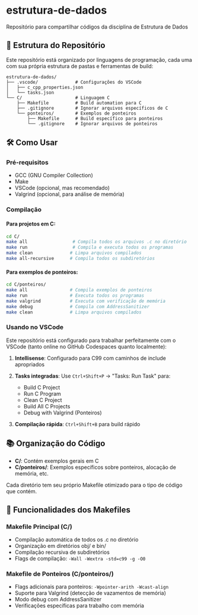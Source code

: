 # estrutura-de-dados
Repositório para compartilhar códigos da disciplina de Estrutura de Dados

## 📁 Estrutura do Repositório

Este repositório está organizado por linguagens de programação, cada uma com sua própria estrutura de pastas e ferramentas de build:

```
estrutura-de-dados/
├── .vscode/              # Configurações do VSCode
│   ├── c_cpp_properties.json
│   └── tasks.json
└── C/                    # Linguagem C
    ├── Makefile          # Build automation para C
    ├── .gitignore        # Ignorar arquivos específicos de C
    └── ponteiros/        # Exemplos de ponteiros
        ├── Makefile      # Build específico para ponteiros
        └── .gitignore    # Ignorar arquivos de ponteiros
```

## 🛠️ Como Usar

### Pré-requisitos
- GCC (GNU Compiler Collection)
- Make
- VSCode (opcional, mas recomendado)
- Valgrind (opcional, para análise de memória)

### Compilação

#### Para projetos em C:
```bash
cd C/
make all                 # Compila todos os arquivos .c no diretório
make run                 # Compila e executa todos os programas
make clean              # Limpa arquivos compilados
make all-recursive      # Compila todos os subdiretórios
```

#### Para exemplos de ponteiros:
```bash
cd C/ponteiros/
make all                # Compila exemplos de ponteiros
make run                # Executa todos os programas
make valgrind           # Executa com verificação de memória
make debug              # Compila com AddressSanitizer
make clean              # Limpa arquivos compilados
```

### Usando no VSCode

Este repositório está configurado para trabalhar perfeitamente com o VSCode (tanto online no GitHub Codespaces quanto localmente):

1. **Intellisense**: Configurado para C99 com caminhos de include apropriados
2. **Tasks integradas**: Use `Ctrl+Shift+P` → "Tasks: Run Task" para:
   - Build C Project
   - Run C Program  
   - Clean C Project
   - Build All C Projects
   - Debug with Valgrind (Ponteiros)

3. **Compilação rápida**: `Ctrl+Shift+B` para build rápido

## 📚 Organização do Código

- **C/**: Contém exemplos gerais em C
- **C/ponteiros/**: Exemplos específicos sobre ponteiros, alocação de memória, etc.

Cada diretório tem seu próprio Makefile otimizado para o tipo de código que contém.

## 🔧 Funcionalidades dos Makefiles

### Makefile Principal (C/)
- Compilação automática de todos os .c no diretório
- Organização em diretórios obj/ e bin/
- Compilação recursiva de subdiretórios
- Flags de compilação: `-Wall -Wextra -std=c99 -g -O0`

### Makefile de Ponteiros (C/ponteiros/)
- Flags adicionais para ponteiros: `-Wpointer-arith -Wcast-align`
- Suporte para Valgrind (detecção de vazamentos de memória)
- Modo debug com AddressSanitizer
- Verificações específicas para trabalho com memória
